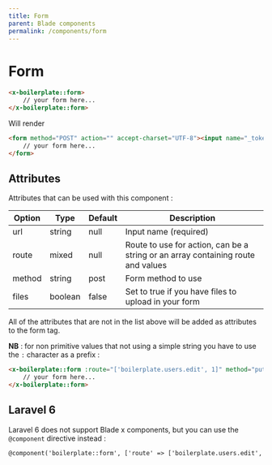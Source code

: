 ```yaml
---
title: Form
parent: Blade components
permalink: /components/form
---
```


# Form

```html
<x-boilerplate::form>
    // your form here...
</x-boilerplate::form>
```

Will render

```html
<form method="POST" action="" accept-charset="UTF-8"><input name="_token" type="hidden" value="....">
    // your form here...
</form>
```

## Attributes

Attributes that can be used with this component :

| Option | Type | Default | Description |
| --- | --- | --- | --- |
| url | string | null | Input name (required) |
| route | mixed | null | Route to use for action, can be a string or an array containing route and values |
| method | string | post | Form method to use |
| files | boolean | false | Set to true if you have files to upload in your form |

All of the attributes that are not in the list above will be added as attributes to the form tag.

**NB** : for non primitive values that not using a simple string you have to use the `:` character as a prefix :

```html
<x-boilerplate::form :route="['boilerplate.users.edit', 1]" method="put" files>
    // your form here...
</x-boilerplate::form>
```

## Laravel 6

Laravel 6 does not support Blade x components, but you can use the `@component` directive instead :

```html
@component('boilerplate::form', ['route' => ['boilerplate.users.edit', 1], 'method' => 'put', 'files' => true]) @endcomponent
```